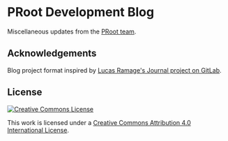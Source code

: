 # PRoot Development Blog

Miscellaneous updates from the [PRoot team](https://raw.githubusercontent.com/proot-me/proot/master/AUTHORS).

## Acknowledgements

Blog project format inspired by [Lucas Ramage's Journal project on GitLab](https://gitlab.com/lramage/journal).

## License

[![Creative Commons License](https://i.creativecommons.org/l/by/4.0/88x31.png)][cc-by-4.0]

This work is licensed under a [Creative Commons Attribution 4.0 International License][cc-by-4.0].

[cc-by-4.0]: https://creativecommons.org/licenses/by/4.0
